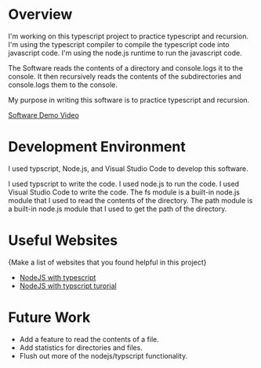 # Overview

I'm working on this typescript project to practice typescript and recursion. I'm using the typescript compiler to compile the typescript code into javascript code. I'm using the node.js runtime to run the javascript code.

The Software reads the contents of a directory and console.logs it to the console. It then recursively reads the contents of the subdirectories and console.logs them to the console.

My purpose in writing this software is to practice typescript and recursion.


[Software Demo Video](https://youtu.be/gLyaO5Jgafs)

# Development Environment

I used typscript, Node.js, and Visual Studio Code to develop this software.

I used typscript to write the code. I used node.js to run the code. I used Visual Studio Code to write the code. The fs module is a built-in node.js module that I used to read the contents of the directory. The path module is a built-in node.js module that I used to get the path of the directory.

# Useful Websites

{Make a list of websites that you found helpful in this project}

- [NodeJS with typescript](https://nodejs.org/en/learn/getting-started/nodejs-with-typescript)
- [NodeJS with typscript turorial](https://www.youtube.com/watch?v=H91aqUHn8sE)

# Future Work


- Add a feature to read the contents of a file.
- Add statistics for directories and files.
- Flush out more of the nodejs/typscript functionality.
